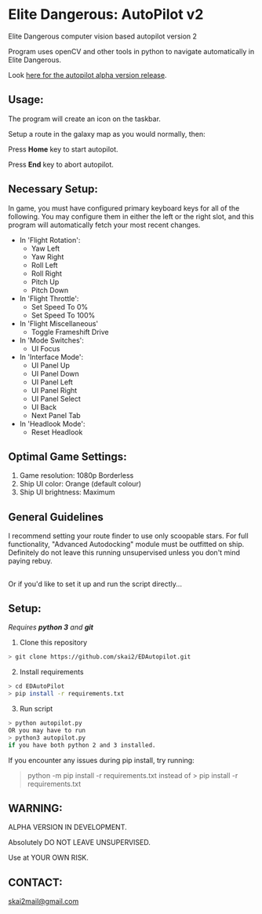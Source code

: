 # Elite Dangerous: AutoPilot v2
Elite Dangerous computer vision based autopilot version 2

Program uses openCV and other tools in python to navigate automatically in Elite Dangerous.

Look [here for the autopilot alpha version release](https://github.com/skai2/EDAutopilot/releases).

## Usage:
The program will create an icon on the taskbar.

Setup a route in the galaxy map as you would normally, then:

Press **Home** key to start autopilot.

Press **End** key to abort autopilot.

## Necessary Setup:
In game, you must have configured primary keyboard keys for all of the following. You may configure them in either
the left or the right slot, and this program will automatically fetch your most recent changes.
  * In 'Flight Rotation':
    * Yaw Left
    * Yaw Right
    * Roll Left
    * Roll Right
    * Pitch Up
    * Pitch Down
  * In 'Flight Throttle':
    * Set Speed To 0%
    * Set Speed To 100%
  * In 'Flight Miscellaneous'
    * Toggle Frameshift Drive
  * In 'Mode Switches':
    * UI Focus
  * In 'Interface Mode':
    * UI Panel Up
    * UI Panel Down
    * UI Panel Left
    * UI Panel Right
    * UI Panel Select
    * UI Back
    * Next Panel Tab
  * In 'Headlook Mode':
    * Reset Headlook

## Optimal Game Settings:
1. Game resolution:      1080p Borderless
2. Ship UI color:        Orange (default colour)
3. Ship UI brightness:   Maximum

## General Guidelines

I recommend setting your route finder to use only scoopable stars. For full functionality, "Advanced Autodocking" module must be outfitted on ship. Definitely do not leave this running unsupervised unless you don't mind paying rebuy.

##
Or if you'd like to set it up and run the script directly...

## Setup:
_Requires **python 3** and **git**_
1. Clone this repository
```sh
> git clone https://github.com/skai2/EDAutopilot.git
```
2. Install requirements
```sh
> cd EDAutoPilot
> pip install -r requirements.txt
```
3. Run script
```sh
> python autopilot.py
OR you may have to run
> python3 autopilot.py
if you have both python 2 and 3 installed.
```

If you encounter any issues during pip install, try running:
> python -m pip install -r requirements.txt
instead of > pip install -r requirements.txt

## WARNING:

ALPHA VERSION IN DEVELOPMENT. 

Absolutely DO NOT LEAVE UNSUPERVISED. 

Use at YOUR OWN RISK.

## CONTACT:

skai2mail@gmail.com
